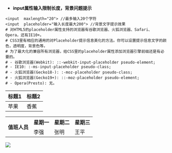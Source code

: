 * **input属性输入限制长度，背景问题提示** 

```
<input  maxlength="20"> //最多输入20个字符
<input  placeholder="输入长度最大200"> //背景文字提示效果
# 对HTML5的placeholder属性支持的浏览器有谷歌浏览器、火狐浏览器、Safari、Opera，还有IE10+。
# CSS3里有相应的通用的对Placeholder提示信息美化的方法。你可以设置提示信息文字的颜色，透明度，背景色等。
# 为了最大化的兼容所有浏览器，给CSS里的placeholder属性添加浏览器引擎前缀还是有必要的。
# - 谷歌浏览器(Webkit): ::-webkit-input-placeholder pseudo-element;
# - IE10: :-ms-input-placeholder pseudo-class;
# - 火狐浏览器(Gecko18-): :-moz-placeholder pseudo-class;
# - 火狐浏览器(Gecko19+): ::-moz-placeholder pseudo-element;
# - Opera(Presto): 无。

```

| 标题1 | 标题2|
| :------| -------|
| 苹果 | 香蕉  |


<table>
    <tr>
        <th rowspan="2">值班人员</th>
        <th>星期一</th>
        <th>星期二</th>
        <th>星期三</th>
    </tr>
    <tr>
        <td>李强</td>
        <td>张明</td>
        <td>王平</td>
    </tr>
</table>


![](http://image.qiniudn.com/17-12-25/89893069.jpg)